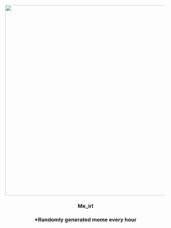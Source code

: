 <p align="center">
        <img src="https://i.redd.it/wvysjpg2mec91.jpg" width="600" height="600">
        </p>
        <h3 align="center">Me_irl</h3>
        <h3 align="center">*Randomly generated meme every hour</h3>
    